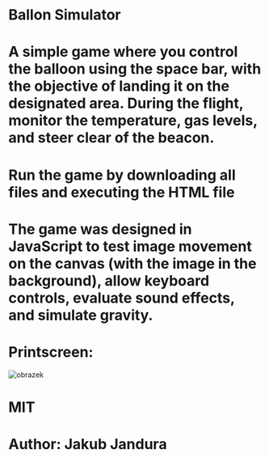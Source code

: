 # Ballon Simulator

# A simple game where you control the balloon using the space bar, with the objective of landing it on the designated area. During the flight, monitor the temperature, gas levels, and steer clear of the beacon.

# Run the game by downloading all files and executing the HTML file

# The game was designed in JavaScript to test image movement on the canvas (with the image in the background), allow keyboard controls, evaluate sound effects, and simulate gravity.

# Printscreen:
![obrazek](https://github.com/Hellmole/BallonSimulatorV1.1/assets/149156309/701de258-e5d6-40ef-8d14-8bd4700d4330)

# MIT 

# Author: Jakub Jandura
